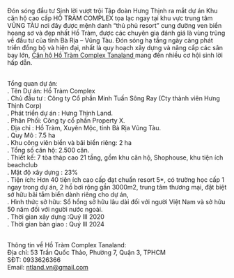 Đón sóng đầu tư Sinh lời vượt trội Tập đoàn Hưng Thịnh ra mắt dự án Khu căn hộ cao cấp HỒ TRÀM COMPLEX tọa lạc ngay tại khu vực trung tâm VŨNG TÀU nơi đây được mệnh danh “thủ phủ resort” cung đường ven biển hoang sơ và đẹp nhất Hồ Tràm,  được các chuyên gia đánh giá là vùng trũng về đầu tư của tỉnh Bà Rịa – Vũng Tàu. Đón sóng hạ tầng ngày càng phát triển đồng bộ và hiện đại, nhất là quy hoạch xây dựng và nâng cấp các sân bay lớn, <a href="https://tanaland.vn/du-an/ho-tram-complex/
">Căn hộ Hồ Tràm Complex Tanaland
</a> mang đến nhiều cơ hội sinh lời hấp dẫn.

<br>Tổng quan dự án:
<br>. Tên Dự án: Hồ Tràm Complex
<br>. Chủ đầu tư : Công ty Cổ phần Minh Tuấn Sông Ray (Cty thành viên Hưng Thịnh Corp)
<br>. Phát triển dự án : Hưng Thịnh Land.
<br>. Phân Phối: Công ty cổ phần Property X.
<br>. Địa chỉ : Hồ Tràm, Xuyên Mộc, tỉnh Bà Rịa Vũng Tàu.
<br>. Quy Mô : 7.5 ha
<br>. Khu công viên biển và bãi biển riêng: 2 ha
<br>. Tổng số căn hộ: 2.500 căn.
<br>. Thiết kế: 7 tòa tháp cao 21 tầng, gồm khu căn hộ, Shophouse, khu tiện ích beachclub
<br>. Mặt độ xây dựng : 23%
<br>. Tiện ích: Hơn 40 tiện ích cao cấp đạt chuẩn resort 5*, có trường học cấp 1 ngay trong dự án, 2 hồ bơi rộng gần 3000m2, trung tâm thương mại, đặt biệt sở hữu bãi tắm biển dành riêng cho dự án,
<br>. Hình thức sở hữu: Sổ hồng sở hữu lâu dài đối với người Việt Nam và sở hữu 50 năm đối với người nước ngoài.
<br>. Thời gian xây dựng :Quý III 2020
<br>. Thời gian bàn giao : Quý III 2024

<br>Thông tin về Hồ Tràm Complex Tanaland:
<br>Địa chỉ: 53 Trần Quốc Thảo, Phường 7, Quận 3, TPHCM
<br>SĐT: 0933626366
<br>Email: ntland.vn@gmail.com
